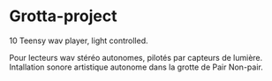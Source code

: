 # Grotta-project
10 Teensy wav player, light controlled.

Pour lecteurs wav stéréo autonomes, pilotés par capteurs de lumière.
Intallation sonore artistique autonome dans la grotte de Pair Non-pair.
